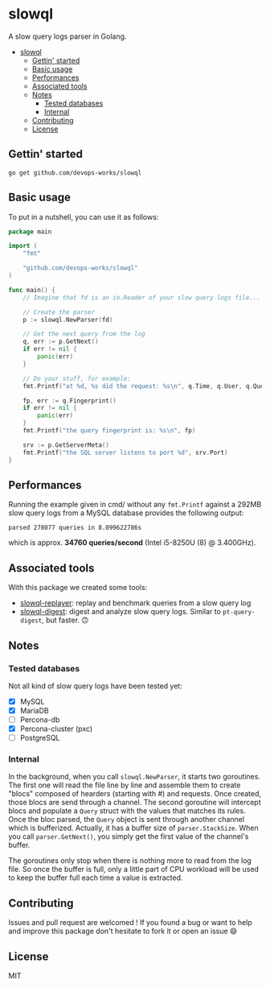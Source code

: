 # slowql

A slow query logs parser in Golang.

- [slowql](#slowql)
  - [Gettin' started](#gettin-started)
  - [Basic usage](#basic-usage)
  - [Performances](#performances)
  - [Associated tools](#associated-tools)
  - [Notes](#notes)
    - [Tested databases](#tested-databases)
    - [Internal](#internal)
  - [Contributing](#contributing)
  - [License](#license)

## Gettin' started

```
go get github.com/devops-works/slowql
```

## Basic usage

To put in a nutshell, you can use it as follows:

```go
package main

import (
    "fmt"

    "github.com/devops-works/slowql"
)

func main() {
    // Imagine that fd is an io.Reader of your slow query logs file...

    // Create the parser
    p := slowql.NewParser(fd)

    // Get the next query from the log
    q, err := p.GetNext()
	if err != nil {
		panic(err)
	}

    // Do your stuff, for example:
    fmt.Printf("at %d, %s did the request: %s\n", q.Time, q.User, q.Query)

    fp, err := q.Fingerprint()
    if err != nil {
        panic(err)
    }
    fmt.Printf("the query fingerprint is: %s\n", fp)

    srv := p.GetServerMeta()
    fmt.Printf("the SQL server listens to port %d", srv.Port)
}
```

## Performances

Running the example given in cmd/ without any `fmt.Printf` against a 292MB slow query logs from a MySQL database provides the following output:

```
parsed 278077 queries in 8.099622786s
```

which is approx. **34760 queries/second** (Intel i5-8250U (8) @ 3.400GHz).

## Associated tools

With this package we created some tools:

* [slowql-replayer](https://github.com/devops-works/slowql/tree/develop/cmd/slowql-replayer): replay and benchmark queries from a slow query log
* [slowql-digest](https://github.com/devops-works/slowql/tree/develop/cmd/slowql-digest): digest and analyze slow query logs. Similar to `pt-query-digest`, but faster. :upside_down_face:

## Notes

### Tested databases

Not all kind of slow query logs have been tested yet:

- [X] MySQL
- [X] MariaDB
- [ ] Percona-db
- [X] Percona-cluster (pxc)
- [ ] PostgreSQL

### Internal

In the background, when you call `slowql.NewParser`, it starts two goroutines. The first one will read the file line by line and assemble them to create "blocs" composed of hearders (starting with #) and requests. Once created, those blocs are send through a channel.
The second goroutine will intercept blocs and populate a `Query` struct with the values that matches its rules. Once the bloc parsed, the `Query` object is sent through another channel which is bufferized. Actually, it has a buffer size of `parser.StackSize`. When you call `parser.GetNext()`, you simply get the first value of the channel's buffer.

The goroutines only stop when there is nothing more to read from the log file. So once the buffer is full, only a little part of CPU workload will be used to keep the buffer full each time a value is extracted.

## Contributing

Issues and pull request are welcomed ! If you found a bug or want to help and improve this package don't hesitate to fork it or open an issue :smile:

## License

MIT